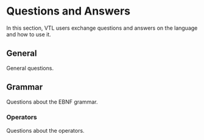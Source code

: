 # Questions and Answers

In this section, VTL users exchange questions and answers on the language and how to use it.

## General

General questions.

## Grammar

Questions about the EBNF grammar.

### Operators

Questions about the operators.
